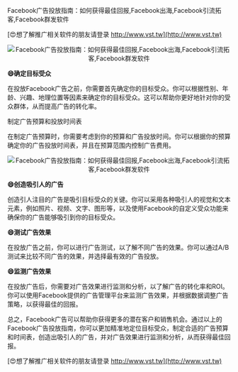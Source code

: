 Facebook广告投放指南：如何获得最佳回报,Facebook出海,Facebook引流拓客,Facebook群发软件

[😍想了解推广相关软件的朋友请登录 http://www.vst.tw](http://www.vst.tw)

 <center><img src="https://vst.tw/MP4/tuiguang/png/0.png" alt="Facebook广告投放指南：如何获得最佳回报,Facebook出海,Facebook引流拓客,Facebook群发软件"></center>

**😄确定目标受众**

在投放Facebook广告之前，你需要首先确定你的目标受众。你可以根据性别、年龄、兴趣、地理位置等因素来确定你的目标受众。这可以帮助你更好地针对你的受众群体，从而提高广告的转化率。

制定广告预算和投放时间表

在制定广告预算时，你需要考虑到你的预算和广告投放时间。你可以根据你的预算确定你的广告投放时间表，并且在预算范围内控制广告费用。

 <center><img src="https://vst.tw/MP4/tuiguang/png/4.png" alt="Facebook广告投放指南：如何获得最佳回报,Facebook出海,Facebook引流拓客,Facebook群发软件"></center>

**😄创造吸引人的广告**

创造引人注目的广告是吸引目标受众的关键。你可以采用各种吸引人的视觉和文本元素，例如照片、视频、文字、图形等，以及使用Facebook的自定义受众功能来确保你的广告能够吸引到你的目标受众。

**😄测试广告效果**

在投放广告之前，你可以进行广告测试，以了解不同广告的效果。你可以通过A/B测试来比较不同广告的效果，并选择最有效的广告投放。

**😄监测广告效果**

在投放广告后，你需要对广告效果进行监测和分析，以了解广告的转化率和ROI。你可以使用Facebook提供的广告管理平台来监测广告效果，并根据数据调整广告策略，以获得最佳的回报。

总之，Facebook广告可以帮助你获得更多的潜在客户和销售机会。通过以上的Facebook广告投放指南，你可以更加精准地定位目标受众，制定合适的广告预算和时间表，创造出吸引人的广告，并对广告效果进行监测和分析，从而获得最佳回报。

[😍想了解推广相关软件的朋友请登录 http://www.vst.tw](http://www.vst.tw)



